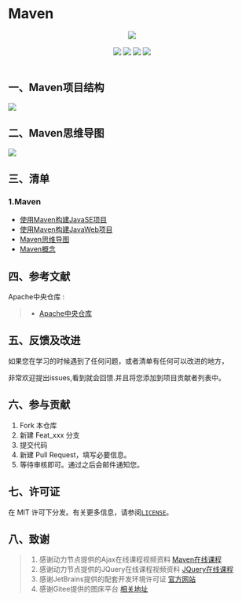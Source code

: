 # Maven

<center>
<img src="https://gitee.com/YunboCheng/imageBad/raw/master/image/Maven.jpg" >
</center>

<br>

<div align="center">
    <img src="https://img.shields.io/badge/Maven-构建工具-mediumslateblue">
    <img src="https://img.shields.io/badge/Maven-简化开发-mediumslateblue">
    <img src="https://img.shields.io/badge/Maven-软件工程-mediumslateblue">
  <img src="https://visitor-badge.glitch.me/badge?page_id=YunboCheng4379.HTML-CSS-JS-Ajax-jQuery" >
<br>
<br>
</div>



## 一、Maven项目结构

![](https://gitee.com/YunboCheng/imageBad/raw/master/image/Maven%E9%A1%B9%E7%9B%AE%E7%BB%93%E6%9E%84.jpg)

## 二、Maven思维导图

![](https://gitee.com/YunboCheng/imageBad/raw/master/image/Maven%E6%80%9D%E7%BB%B4%E5%A4%A7%E5%9B%BE.jpg)

## 三、清单

### 1.Maven

-	[使用Maven构建JavaSE项目](./JavaSE_Maven)
-	[使用Maven构建JavaWeb项目](./Web_Maven)
-	[Maven思维导图](./maven思维导图.pdf)
-	[Maven概念](./Maven概念.md)


## 四、参考文献

Apache中央仓库 :

> - [Apache中央仓库 ](https://mvnrepository.com/)

## 五、反馈及改进

如果您在学习的时候遇到了任何问题，或者清单有任何可以改进的地方，

非常欢迎提出issues,看到就会回馈.并且将您添加到项目贡献者列表中。

## 六、参与贡献

1. Fork 本仓库
2. 新建 Feat_xxx 分支
3. 提交代码
4. 新建 Pull Request，填写必要信息。
5. 等待审核即可。通过之后会邮件通知您。

## 七、许可证

在 MIT 许可下分发。有关更多信息，请参阅[`LICENSE`](./LICENSE)。

## 八、致谢

>  1. 感谢动力节点提供的Ajax在线课程视频资料 [Maven在线课程](https://www.bilibili.com/video/BV1dp4y1Q7Hf)
>  2. 感谢动力节点提供的JQuery在线课程视频资料 [JQuery在线课程](https://www.bilibili.com/video/BV1Jg4y1B7n4)
>  3. 感谢JetBrains提供的配套开发环境许可证 [官方网站](https://www.jetbrains.com/)
>  4. 感谢Gitee提供的图床平台 [相关地址](https://gitee.com/YunboCheng/imageBad)


